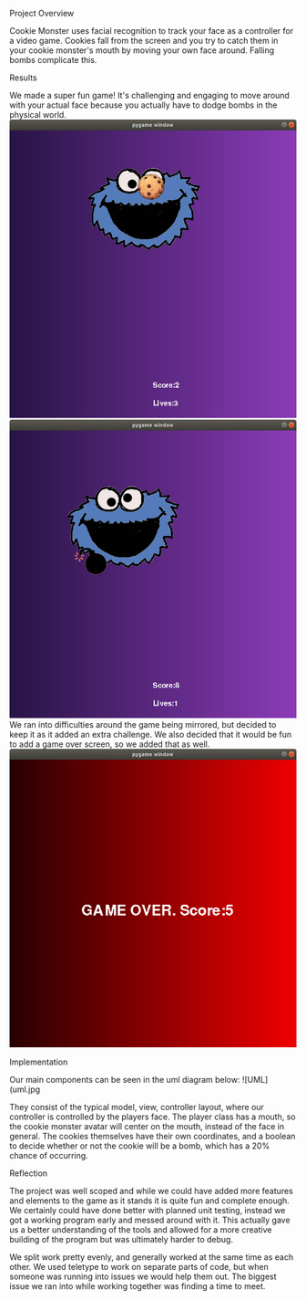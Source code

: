 Project Overview

Cookie Monster uses facial recognition to track your face as a controller for a video game. Cookies fall from the screen and you try to catch them in your cookie monster's mouth by moving your own face around. Falling bombs complicate this.

Results

We made a super fun game! It's challenging and engaging to move around with your actual face because you actually have to dodge bombs in the physical world.
![Monster w/ Cookie](monster_cookie.png)
![Monster w/ Bomb](monster_bomb.png)
We ran into difficulties around the game being mirrored, but decided to keep it as it added an extra challenge. We also decided that it would be fun to add a game over screen, so we added that as well.
![Game Over](game_over.png)

Implementation

Our main components can be seen in the uml diagram below:
![UML](uml.jpg

They consist of the typical model, view, controller layout, where our controller is controlled by the players face. The player class has a mouth, so the cookie monster avatar will center on the mouth, instead of the face in general. The cookies themselves have their own coordinates, and a boolean to decide whether or not the cookie will be a bomb, which has a 20% chance of occurring.

Reflection

The project was well scoped and while we could have added more features and elements to the game as it stands it is quite fun and complete enough. We certainly could have done better with planned unit testing, instead we got a working program early and messed around with it. This actually gave us a better understanding of the tools and allowed for a more creative building of the program but was ultimately harder to debug.

We split work pretty evenly, and generally worked at the same time as each other. We used teletype to work on separate parts of code, but when someone was running into issues we would help them out. The biggest issue we ran into while working together was finding a time to meet.
